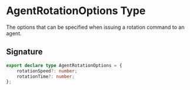 # AgentRotationOptions Type

The options that can be specified when issuing a rotation command to an agent.

## Signature

```typescript
export declare type AgentRotationOptions = {
    rotationSpeed?: number;
    rotationTime?: number;
};
```
